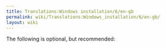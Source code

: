 ```yaml
---
title: Translations:Windows installation/6/en-gb
permalink: wiki/Translations:Windows_installation/6/en-gb/
layout: wiki
---
```


The following is optional, but recommended:
